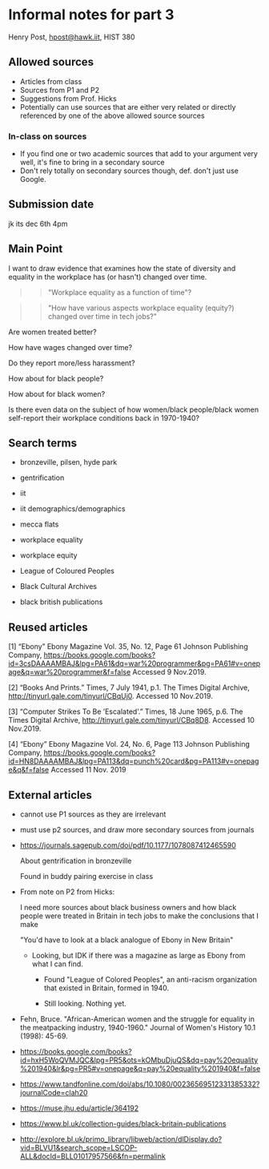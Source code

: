 # Informal notes for part 3

Henry Post, hpost@hawk.iit, HIST 380

## Allowed sources

- Articles from class
- Sources from P1 and P2
- Suggestions from Prof. Hicks
- Potentially can use sources that are either very related or directly referenced by one of the above allowed source sources

### In-class on sources
- If you find one or two academic sources that add to your argument very well, it's fine to bring in a secondary source
- Don't rely totally on secondary sources though, def. don't just use Google.

## Submission date

jk its dec 6th 4pm

## Main Point

I want to draw evidence that examines how the state of diversity and equality in the workplace has (or hasn't) changed over time.

>> "Workplace equality as a function of time"?

>> "How have various aspects workplace equality (equity?) changed over time in tech jobs?"

Are women treated better?

How have wages changed over time?

Do they report more/less harassment?

How about for black people?

How about for black women?

Is there even data on the subject of how women/black people/black women self-report their workplace conditions back in 1970-1940?

## Search terms

- bronzeville, pilsen, hyde park

- gentrification

- iit

- iit demographics/demographics

- mecca flats

- workplace equality

- workplace equity

- League of Coloured Peoples

- Black Cultural Archives

- black british publications

## Reused articles

[1] “Ebony” Ebony Magazine Vol. 35, No. 12, Page 61
Johnson Publishing Company,
https://books.google.com/books?id=3csDAAAAMBAJ&lpg=PA61&dq=war%20programmer&pg=PA61#v=onepage&q=war%20programmer&f=false
Accessed 9 Nov.2019.

[2] “Books And Prints.” Times, 7 July 1941, p.1. The Times Digital Archive,
http://tinyurl.gale.com/tinyurl/CBqUj0.
Accessed 10 Nov.2019.

[3] “Computer Strikes To Be ’Escalated’.” Times, 18 June 1965, p.6. The Times Digital
Archive,
http://tinyurl.gale.com/tinyurl/CBq8D8.
Accessed 10 Nov.2019.

[4] “Ebony” Ebony Magazine Vol. 24, No. 6, Page 113
Johnson Publishing Company,
https://books.google.com/books?id=HN8DAAAAMBAJ&lpg=PA113&dq=punch%20card&pg=PA113#v=onepage&q&f=false
Accessed 11 Nov. 2019

## External articles

* cannot use P1 sources as they are irrelevant

* must use p2 sources, and draw more secondary sources from journals

- https://journals.sagepub.com/doi/pdf/10.1177/1078087412465590
  
  About gentrification in bronzeville

  Found in buddy pairing exercise in class

- From note on P2 from Hicks:

  I need more sources about black business owners and how black people were treated in Britain in tech jobs to make the conclusions that I make

  "You'd have to look at a black analogue of Ebony in New Britain"

  - Looking, but IDK if there was a magazine as large as Ebony from what I can find.

    - Found "League of Colored Peoples", an anti-racism organization that existed in Britain, formed in 1940.

    - Still looking. Nothing yet.

- Fehn, Bruce. "African-American women and the struggle for equality in the meatpacking industry, 1940-1960." Journal of Women's History 10.1 (1998): 45-69.

- https://books.google.com/books?id=hxH5WoQVMJQC&lpg=PR5&ots=kOMbuDjuQS&dq=pay%20equality%201940&lr&pg=PR5#v=onepage&q=pay%20equality%201940&f=false

- https://www.tandfonline.com/doi/abs/10.1080/00236569512331385332?journalCode=clah20

- https://muse.jhu.edu/article/364192

- https://www.bl.uk/collection-guides/black-britain-publications

- http://explore.bl.uk/primo_library/libweb/action/dlDisplay.do?vid=BLVU1&search_scope=LSCOP-ALL&docId=BLL01017957566&fn=permalink